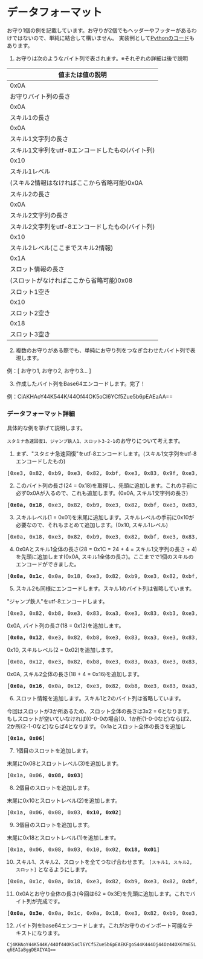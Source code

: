 # データフォーマット

お守り1個の例を記載しています。お守りが2個でもヘッダーやフッターがあるわけではないので、単純に結合して構いません。
実装例として[Pythonのコード](encode_example.py)もあります。

1. お守りは次のようなバイト列で表されます。※それぞれの詳細は後で説明

| 値または値の説明 |
| ---- |
| 0x0A |
| お守りバイト列の長さ |
| 0x0A |
| スキル1の長さ |
| 0x0A |
| スキル1文字列の長さ |
| スキル1文字列をutf-8エンコードしたもの(バイト列) |
| 0x10 |
| スキル1レベル |
| (スキル2情報はなければここから省略可能)0x0A |
| スキル2の長さ |
| 0x0A |
| スキル2文字列の長さ |
| スキル2文字列をutf-8エンコードしたもの(バイト列) |
| 0x10 |
| スキル2レベル(ここまでスキル2情報) |
| 0x1A |
| スロット情報の長さ |
| (スロットがなければここから省略可能)0x08 |
| スロット1空き |
| 0x10 |
| スロット2空き |
| 0x18 |
| スロット3空き |

2. 複数のお守りがある際でも、単純にお守り列をつなぎ合わせたバイト列で表現します。

例：[ お守り1, お守り2, お守り3... ]

3. 作成したバイト列をBase64エンコードします。完了！

例：CiAKHAoY44K544K/44Of44OK5oCl6YCf5Zue5b6pEAEaAA==

### データフォーマット詳細

具体的な例を挙げて説明します。

`スタミナ急速回復1、ジャンプ鉄人1、スロット3-2-1`のお守りについて考えます。
1. まず、"スタミナ急速回復"をutf-8エンコードします。(スキル1文字列をutf-8エンコードしたもの)

<pre>[0xe3, 0x82, 0xb9, 0xe3, 0x82, 0xbf, 0xe3, 0x83, 0x9f, 0xe3, 0x83, 0x8a, 0xe6, 0x80, 0xa5, 0xe9, 0x80, 0x9f, 0xe5, 0x9b, 0x9e, 0xe5, 0xbe, 0xa9]</pre>

2. このバイト列の長さ(24 = 0x18)を取得し、先頭に追加します。これの手前に必ず0x0Aが入るので、これも追加します。(0x0A, スキル1文字列の長さ)

<pre>[<b>0x0a, 0x18</b>, 0xe3, 0x82, 0xb9, 0xe3, 0x82, 0xbf, 0xe3, 0x83, 0x9f, 0xe3, 0x83, 0x8a, 0xe6, 0x80, 0xa5, 0xe9, 0x80, 0x9f, 0xe5, 0x9b, 0x9e, 0xe5, 0xbe, 0xa9]</pre>

3. スキルレベル(1 = 0x01)を末尾に追加します。スキルレベルの手前に0x10が必要なので、それもまとめて追加します。(0x10, スキル1レベル)

<pre>[0x0a, 0x18, 0xe3, 0x82, 0xb9, 0xe3, 0x82, 0xbf, 0xe3, 0x83, 0x9f, 0xe3, 0x83, 0x8a, 0xe6, 0x80, 0xa5, 0xe9, 0x80, 0x9f, 0xe5, 0x9b, 0x9e, 0xe5, 0xbe, 0xa9, <b>0x10, 0x01</b>]</pre>

4. 0x0Aとスキル1全体の長さ(28 = 0x1C = 24 + 4 = スキル1文字列の長さ + 4)を先頭に追加します(0x0A, スキル1全体の長さ)。ここまでで1個のスキルのエンコードができました。

<pre>[<b>0x0a, 0x1c</b>, 0x0a, 0x18, 0xe3, 0x82, 0xb9, 0xe3, 0x82, 0xbf, 0xe3, 0x83, 0x9f, 0xe3, 0x83, 0x8a, 0xe6, 0x80, 0xa5, 0xe9, 0x80, 0x9f, 0xe5, 0x9b, 0x9e, 0xe5, 0xbe, 0xa9, 0x10, 0x01]</pre>

5. スキル2も同様にエンコードします。スキル1のバイト列は省略しています。

"ジャンプ鉄人"をutf-8エンコードします。

<pre>[0xe3, 0x82, 0xb8, 0xe3, 0x83, 0xa3, 0xe3, 0x83, 0xb3, 0xe3, 0x83, 0x97, 0xe9, 0x89, 0x84, 0xe4, 0xba, 0xba]</pre>


0x0A, バイト列の長さ(18 = 0x12)を追加します。

<pre>[<b>0x0a, 0x12</b>, 0xe3, 0x82, 0xb8, 0xe3, 0x83, 0xa3, 0xe3, 0x83, 0xb3, 0xe3, 0x83, 0x97, 0xe9, 0x89, 0x84, 0xe4, 0xba, 0xba]</pre>


0x10, スキルレベル(2 = 0x02)を追加します。

<pre>[0x0a, 0x12, 0xe3, 0x82, 0xb8, 0xe3, 0x83, 0xa3, 0xe3, 0x83, 0xb3, 0xe3, 0x83, 0x97, 0xe9, 0x89, 0x84, 0xe4, 0xba, 0xba, <b>0x10, 0x02</b>]</pre>


0x0A, スキル2全体の長さ(18 + 4 = 0x16)を追加します。

<pre>[<b>0x0a, 0x16</b>, 0x0a, 0x12, 0xe3, 0x82, 0xb8, 0xe3, 0x83, 0xa3, 0xe3, 0x83, 0xb3, 0xe3, 0x83, 0x97, 0xe9, 0x89, 0x84, 0xe4, 0xba, 0xba, 0x10, 0x02]</pre>


6. スロット情報を追加します。スキル1と2のバイト列は省略しています。

今回はスロットが3か所あるため、スロット全体の長さは3x2 = 6となります。もしスロットが空いていなければ(0-0-0の場合)0、1か所(1-0-0など)ならば2、2か所(2-1-0など)ならば4となります。
0x1aとスロット全体の長さを追加し
<pre>[<b>0x1a, 0x06</b>]</pre>

7. 1個目のスロットを追加します。

末尾に0x08とスロットレベル(3)を追加します。
<pre>[0x1a, 0x06, <b>0x08, 0x03</b>]</pre>

8. 2個目のスロットを追加します。

末尾に0x10とスロットレベル(2)を追加します。
<pre>[0x1a, 0x06, 0x08, 0x03, <b>0x10, 0x02</b>]</pre>

9. 3個目のスロットを追加します。

末尾に0x18とスロットレベル(1)を追加します。
<pre>[0x1a, 0x06, 0x08, 0x03, 0x10, 0x02, <b>0x18, 0x01</b>]</pre>

10. スキル1、スキル2、スロットを全てつなげ合わせます。
`[スキル1, スキル2, スロット]`
となるようにします。

<pre>[0x0a, 0x1c, 0x0a, 0x18, 0xe3, 0x82, 0xb9, 0xe3, 0x82, 0xbf, 0xe3, 0x83, 0x9f, 0xe3, 0x83, 0x8a, 0xe6, 0x80, 0xa5, 0xe9, 0x80, 0x9f, 0xe5, 0x9b, 0x9e, 0xe5, 0xbe, 0xa9, 0x10, 0x01, 0x0a, 0x16, 0x0a, 0x12, 0xe3, 0x82, 0xb8, 0xe3, 0x83, 0xa3, 0xe3, 0x83, 0xb3, 0xe3, 0x83, 0x97, 0xe9, 0x89, 0x84, 0xe4, 0xba, 0xba, 0x10, 0x02, 0x1a, 0x06, 0x08, 0x03, 0x10, 0x02, 0x18, 0x01]</pre>

11. 0x0Aとお守り全体の長さ(今回は62 = 0x3E)を先頭に追加します。これでバイト列が完成です。

<pre>[<b>0x0a, 0x3e</b>, 0x0a, 0x1c, 0x0a, 0x18, 0xe3, 0x82, 0xb9, 0xe3, 0x82, 0xbf, 0xe3, 0x83, 0x9f, 0xe3, 0x83, 0x8a, 0xe6, 0x80, 0xa5, 0xe9, 0x80, 0x9f, 0xe5, 0x9b, 0x9e, 0xe5, 0xbe, 0xa9, 0x10, 0x01, 0x0a, 0x16, 0x0a, 0x12, 0xe3, 0x82, 0xb8, 0xe3, 0x83, 0xa3, 0xe3, 0x83, 0xb3, 0xe3, 0x83, 0x97, 0xe9, 0x89, 0x84, 0xe4, 0xba, 0xba, 0x10, 0x02, 0x1a, 0x06, 0x08, 0x03, 0x10, 0x02, 0x18, 0x01]</pre>

12. バイト列をbase64エンコードします。これがお守りのインポート可能なテキストになります。

`Cj4KHAoY44K544K/44Of44OK5oCl6YCf5Zue5b6pEAEKFgoS44K444Oj44Oz44OX6YmE5Lq6EAIaBggDEAIYAQ==`
